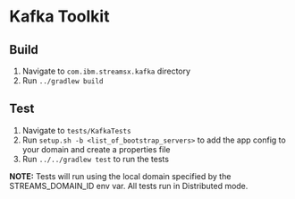 # Kafka Toolkit

## Build

 1. Navigate to `com.ibm.streamsx.kafka` directory
 2. Run `../gradlew build`

## Test

 1. Navigate to `tests/KafkaTests`
 2. Run `setup.sh -b <list_of_bootstrap_servers>` to add the app config to your domain and create a properties file
 3. Run `../../gradlew test` to run the tests

 **NOTE:** Tests will run using the local domain specified by the STREAMS_DOMAIN_ID env var. All tests run in Distributed mode.
